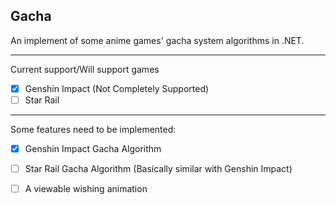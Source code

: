 ## Gacha

An implement of some anime games' gacha system algorithms in .NET.

------

Current support/Will support games

- [x] Genshin Impact (Not Completely Supported)
- [ ] Star Rail

------

Some features need to be implemented:

- [x] Genshin Impact Gacha Algorithm
- [ ] Star Rail Gacha Algorithm (Basically similar with Genshin Impact)
- [ ] A viewable wishing animation


